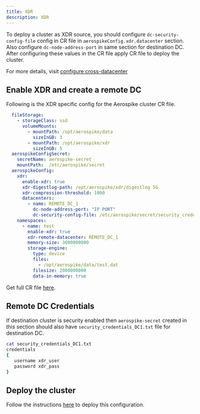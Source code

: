 ```yaml
---
title: XDR
description: XDR
---
```


To deploy a cluster as XDR source, you should configure `dc-security-config-file` config in CR file in `aerospikeConfig.xdr.datacenter` section. Also configure `dc-node-address-port` in same section for destination DC. After configuring these values in the CR file  apply CR file to deploy the cluster.

For more details, visit [configure cross-datacenter](https://docs.aerospike.com/docs/configure/cross-datacenter/)

## Enable XDR and create a remote DC
Following is the XDR specific config for the Aerospike cluster CR file.
```yaml
  fileStorage:
    - storageClass: ssd
      volumeMounts:
        - mountPath: /opt/aerospike/data
          sizeInGB: 3
        - mountPath: /opt/aerospike/xdr
          sizeInGB: 5
  aerospikeConfigSecret:
    secretName: aerospike-secret
    mountPath:  /etc/aerospike/secret
  aerospikeConfig:
    xdr:
      enable-xdr: true
      xdr-digestlog-path: /opt/aerospike/xdr/digestlog 5G
      xdr-compression-threshold: 1000
      datacenters:
        - name: REMOTE_DC_1
          dc-node-address-port: "IP PORT"
          dc-security-config-file: /etc/aerospike/secret/security_credentials_DC1.txt
    namespaces:
      - name: test
        enable-xdr: true
        xdr-remote-datacenter: REMOTE_DC_1
        memory-size: 3000000000
        storage-engine:
          type: device
          files:
            - /opt/aerospike/data/test.dat
          filesize: 2000000000
          data-in-memory: true
```
Get full CR file [here](https://github.com/aerospike/aerospike-kubernetes-operator/tree/1.0.1/deploy/samples/xdr_src_cluster_cr.yaml).

## Remote DC Credentials
If destination cluster is security enabled then `aerospike-secret` created in this section should also have `security_credentials_DC1.txt` file for destination DC.

```sh
cat security_credentials_DC1.txt
credentials
{
   username xdr_user
   password xdr_pass
}
```

## Deploy the cluster
Follow the instructions [here](Create-Aerospike-cluster.md#deploy-aerospike-cluster) to deploy this configuration.
